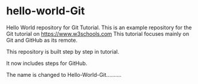 # hello-world-Git
Hello World repository for Git Tutorial.
This is an example repository for the Git tutorial on 
https://www.w3schools.com
This tutorial focuses mainly on Git and GitHub as its remote.


This repository is built step by step in tutorial.

It now includes steps for GitHub.

The name is changed to Hello-World-Git..........
